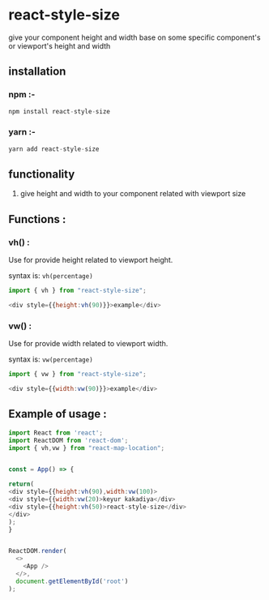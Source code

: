# react-style-size
give your component height and width base on some specific component's or viewport's height and width

## installation

### npm :-

```javascript
npm install react-style-size
```

### yarn :-

```javascript
yarn add react-style-size
```

## functionality

1. give height and width to your component related with viewport size

## Functions :

### vh() :

Use for provide height related to viewport height.

syntax is:
`vh(percentage)`


```javascript
import { vh } from "react-style-size";

<div style={{height:vh(90)}}>example</div> 
```

### vw() :

Use for provide width related to viewport width.

syntax is:
`vw(percentage)`


```javascript
import { vw } from "react-style-size";

<div style={{width:vw(90)}}>example</div> 
```


## Example of usage :


```javascript
import React from 'react';
import ReactDOM from 'react-dom';
import { vh,vw } from "react-map-location";


const = App() => {

return(
<div style={{height:vh(90),width:vw(100)>
<div style={{width:vw(20)>keyur kakadiya</div>
<div style={{height:vh(50)>react-style-size</div>
</div>
);
}


ReactDOM.render(
  <>
    <App />
  </>,
  document.getElementById('root')
);
```
